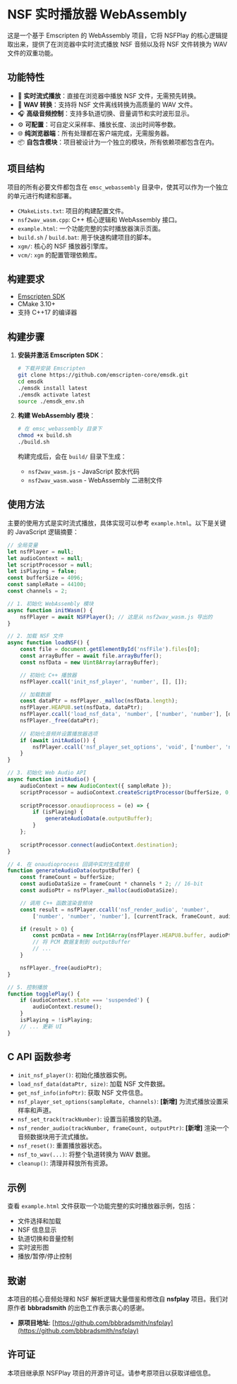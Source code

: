 # NSF 实时播放器 WebAssembly

这是一个基于 Emscripten 的 WebAssembly 项目，它将 NSFPlay 的核心逻辑提取出来，提供了在浏览器中实时流式播放 NSF 音频以及将 NSF 文件转换为 WAV 文件的双重功能。

## 功能特性

- 🎵 **实时流式播放**：直接在浏览器中播放 NSF 文件，无需预先转换。
- 🌊 **WAV 转换**：支持将 NSF 文件离线转换为高质量的 WAV 文件。
- 🎧 **高级音频控制**：支持多轨道切换、音量调节和实时波形显示。
- ⚙️ **可配置**：可自定义采样率、播放长度、淡出时间等参数。
- 🌐 **纯浏览器端**：所有处理都在客户端完成，无需服务器。
- 📦 **自包含模块**：项目被设计为一个独立的模块，所有依赖项都包含在内。

## 项目结构

项目的所有必要文件都包含在 `emsc_webassembly` 目录中，使其可以作为一个独立的单元进行构建和部署。

- `CMakeLists.txt`: 项目的构建配置文件。
- `nsf2wav_wasm.cpp`: C++ 核心逻辑和 WebAssembly 接口。
- `example.html`: 一个功能完整的实时播放器演示页面。
- `build.sh` / `build.bat`: 用于快速构建项目的脚本。
- `xgm/`: 核心的 NSF 播放器引擎库。
- `vcm/`: `xgm` 的配置管理依赖库。

## 构建要求

- [Emscripten SDK](https://emscripten.org/docs/getting_started/downloads.html)
- CMake 3.10+
- 支持 C++17 的编译器

## 构建步骤

1.  **安装并激活 Emscripten SDK**：
    ```bash
    # 下载并安装 Emscripten
    git clone https://github.com/emscripten-core/emsdk.git
    cd emsdk
    ./emsdk install latest
    ./emsdk activate latest
    source ./emsdk_env.sh
    ```

2.  **构建 WebAssembly 模块**：
    ```bash
    # 在 emsc_webassembly 目录下
    chmod +x build.sh
    ./build.sh
    ```

    构建完成后，会在 `build/` 目录下生成：
    - `nsf2wav_wasm.js` - JavaScript 胶水代码
    - `nsf2wav_wasm.wasm` - WebAssembly 二进制文件

## 使用方法

主要的使用方式是实时流式播放，具体实现可以参考 `example.html`。以下是关键的 JavaScript 逻辑摘要：

```javascript
// 全局变量
let nsfPlayer = null;
let audioContext = null;
let scriptProcessor = null;
let isPlaying = false;
const bufferSize = 4096;
const sampleRate = 44100;
const channels = 2;

// 1. 初始化 WebAssembly 模块
async function initWasm() {
    nsfPlayer = await NSFPlayer(); // 这是从 nsf2wav_wasm.js 导出的
}

// 2. 加载 NSF 文件
async function loadNSF() {
    const file = document.getElementById('nsfFile').files[0];
    const arrayBuffer = await file.arrayBuffer();
    const nsfData = new Uint8Array(arrayBuffer);

    // 初始化 C++ 播放器
    nsfPlayer.ccall('init_nsf_player', 'number', [], []);

    // 加载数据
    const dataPtr = nsfPlayer._malloc(nsfData.length);
    nsfPlayer.HEAPU8.set(nsfData, dataPtr);
    nsfPlayer.ccall('load_nsf_data', 'number', ['number', 'number'], [dataPtr, nsfData.length]);
    nsfPlayer._free(dataPtr);
    
    // 初始化音频并设置播放器选项
    if (await initAudio()) {
        nsfPlayer.ccall('nsf_player_set_options', 'void', ['number', 'number'], [sampleRate, channels]);
    }
}

// 3. 初始化 Web Audio API
async function initAudio() {
    audioContext = new AudioContext({ sampleRate });
    scriptProcessor = audioContext.createScriptProcessor(bufferSize, 0, channels);
    
    scriptProcessor.onaudioprocess = (e) => {
        if (isPlaying) {
            generateAudioData(e.outputBuffer);
        }
    };
    
    scriptProcessor.connect(audioContext.destination);
}

// 4. 在 onaudioprocess 回调中实时生成音频
function generateAudioData(outputBuffer) {
    const frameCount = bufferSize;
    const audioDataSize = frameCount * channels * 2; // 16-bit
    const audioPtr = nsfPlayer._malloc(audioDataSize);

    // 调用 C++ 函数渲染音频块
    const result = nsfPlayer.ccall('nsf_render_audio', 'number',
        ['number', 'number', 'number'], [currentTrack, frameCount, audioPtr]);

    if (result > 0) {
        const pcmData = new Int16Array(nsfPlayer.HEAPU8.buffer, audioPtr, frameCount * channels);
        // 将 PCM 数据复制到 outputBuffer
        // ...
    }

    nsfPlayer._free(audioPtr);
}

// 5. 控制播放
function togglePlay() {
    if (audioContext.state === 'suspended') {
        audioContext.resume();
    }
    isPlaying = !isPlaying;
    // ... 更新 UI
}
```

## C API 函数参考

- `init_nsf_player()`: 初始化播放器实例。
- `load_nsf_data(dataPtr, size)`: 加载 NSF 文件数据。
- `get_nsf_info(infoPtr)`: 获取 NSF 文件信息。
- `nsf_player_set_options(sampleRate, channels)`: **[新增]** 为流式播放设置采样率和声道。
- `nsf_set_track(trackNumber)`: 设置当前播放的轨道。
- `nsf_render_audio(trackNumber, frameCount, outputPtr)`: **[新增]** 渲染一个音频数据块用于流式播放。
- `nsf_reset()`: 重置播放器状态。
- `nsf_to_wav(...)`: 将整个轨道转换为 WAV 数据。
- `cleanup()`: 清理并释放所有资源。

## 示例

查看 `example.html` 文件获取一个功能完整的实时播放器示例，包括：
- 文件选择和加载
- NSF 信息显示
- 轨道切换和音量控制
- 实时波形图
- 播放/暂停/停止控制

## 致谢

本项目的核心音频处理和 NSF 解析逻辑大量借鉴和修改自 **nsfplay** 项目。我们对原作者 **bbbradsmith** 的出色工作表示衷心的感谢。

- **原项目地址**: [https://github.com/bbbradsmith/nsfplay](https://github.com/bbbradsmith/nsfplay)

## 许可证

本项目继承原 NSFPlay 项目的开源许可证。请参考原项目以获取详细信息。